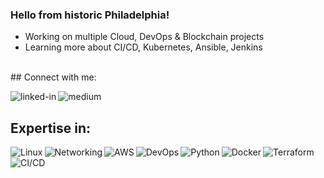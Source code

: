 ### Hello from historic Philadelphia!

- Working on multiple Cloud, DevOps & Blockchain projects
- Learning more about CI/CD, Kubernetes, Ansible, Jenkins
<br>
## Connect with me:

[<img align="left" alt="linked-in" src="https://img.shields.io/badge/linkedin-%230077B5.svg?&style=for-the-badge&logo=linkedin&logoColor=white" />](https://www.linkedin.com/in/kevinczarzasty/)

[<img align="left" alt="medium" src="https://img.shields.io/badge/medium-%2312100E.svg?&style=for-the-badge&logo=medium&logoColor=white" />](https://kevinczarzasty.medium.com/)
<br>
## Expertise in:
<img align="left" alt="Linux" src="https://img.shields.io/badge/-Linux-yellow" />
<img align="left" alt="Networking" src="https://img.shields.io/badge/-Networking-white" />
<img align="left" alt="AWS" src="https://img.shields.io/badge/-AWS-orange" />
<img align="left" alt="DevOps" src="https://img.shields.io/badge/-DevOps-lightgrey" />
<img align="left" alt="Python" src="https://img.shields.io/badge/-Python-blue" />
<img align="left" alt="Docker" src="https://img.shields.io/badge/-Docker-9cf" />
<img align="left" alt="Terraform" src="https://img.shields.io/badge/-Terraform-blueviolet" />
<img align="left" alt="CI/CD" src="https://img.shields.io/badge/-CI%2FCD-green" />
<br>
<br>
<!--
**kczarzasty/kczarzasty** is a ✨ _special_ ✨ repository because its `README.md` (this file) appears on your GitHub profile.

Here are some ideas to get you started:

- 🔭 I’m currently working on ...
- 🌱 I’m currently learning ...
- 👯 I’m looking to collaborate on ...
- 🤔 I’m looking for help with ...
- 💬 Ask me about ...
- 📫 How to reach me: ...
- 😄 Pronouns: ...
- ⚡ Fun fact: ...
-->
